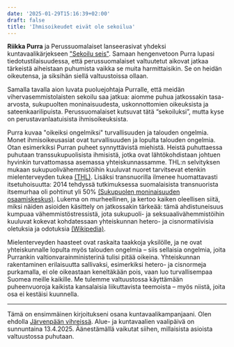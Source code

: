 ```yaml
---
date: '2025-01-29T15:16:39+02:00'
draft: false
title: 'Ihmisoikeudet eivät ole sekoilua'
---
```

**Riikka Purra** ja Perussuomalaiset lanseerasivat yhdeksi kuntavaalikärjekseen ["Sekoilu seis"](https://youtu.be/yN5HzyKyCSA?t=865). Samaan hengenvetoon Purra lupasi tiedotustilaisuudessa, että perussuomalaiset valtuutetut aikovat jatkaa tärkeistä aiheistaan puhumista vaikka se muita harmittaisikin. Se on heidän oikeutensa, ja siksihän siellä valtuustoissa ollaan. 

Samalla tavalla aion luvata puoluejohtaja Purralle, että meidän vihervasemmistolaisten sekoilu saa jatkua: aiomme puhua jatkossakin tasa-arvosta, sukupuolten moninaisuudesta, uskonnottomien oikeuksista ja sateenkaarilipuista. Perussuomalaiset kutsuvat tätä “sekoiluksi”, mutta kyse on perustavanlaatuisista ihmisoikeuksista.

Purra kuvaa "oikeiksi ongelmiksi" turvallisuuden ja talouden ongelmia. Monet ihmisoikeusasiat ovat turvallisuuden ja lopulta talouden ongelmia. Otan esimerkiksi Purran puheet synnyttävistä miehistä. Heistä puhuttaessa puhutaan transsukupuolisista ihmisistä, jotka ovat lähtökohdistaan johtuen hyvinkin turvattomassa asemassa yhteiskunnassamme. THL:n selvityksen mukaan sukupuolivähemmistöihin kuuluvat nuoret tarvitsevat etenkin mielenterveyden tukea [(THL)](https://thl.fi/-/mielenterveysoireilu-on-yleista-erityisesti-kiusatuilla-transmaskuliinisilla-nuorilla). Lisäksi transnuorilla ilmenee huomattavasti itsetuhoisuutta: 2014 tehdyssä tutkimuksessa suomalaisista transnuorista itsemurhaa oli pohtinut yli 50% [(Sukupuolen moninaisuuden osaamiskeskus)](https://sukupuolenosaamiskeskus.fi/wp-content/uploads/2021/06/Transnuoret-ja-itsemurha-tutkimuskatsaus-2021.pdf). Lukema on murheellinen, ja kertoo kaiken oleellisen siitä, miksi näiden asioiden käsittely on jatkossakin tärkeää: tämä ahdistuneisuus kumpuaa vähemmistöstressistä, jota sukupuoli- ja seksuaalivähemmistöihin kuuluvat kokevat kohdatessaan yhteiskunnan hetero- ja cisnormatiivisia oletuksia ja odotuksia [(Wikipedia)](https://fi.wikipedia.org/wiki/V%C3%A4hemmist%C3%B6stressi).

Mielenterveyden haasteet ovat raskaita taakkoja yksilölle, ja ne ovat yhteiskunnalle lopulta myös talouden ongelmia – siis sellaisia ongelmia, joita Purrankin valtionvarainministerinä tulisi pitää oikeina. Yhteiskunnan rakentaminen erilaisuutta sallivaksi, esimerkiksi hetero- ja cisnormeja purkamalla, ei ole oikeastaan keneltäkään pois, vaan luo turvallisempaa Suomea meille kaikille. Me tulemme valtuustossa käyttämään puheenvuoroja kaikista kansalaisia liikuttavista teemoista – myös niistä, joita osa ei kestäisi kuunnella.


---

Tämä on ensimmäinen kirjoitukseni osana kuntavaalikampanjaani. Olen ehdolla [Järvenpään vihreissä](https://www.jarvenpaanvihreat.fi/). Alue- ja kuntavaalien vaalipäivä on sunnuntaina 13.4.2025. Äänestämällä vaikutat siihen, millaisista asioista valtuustossa puhutaan.